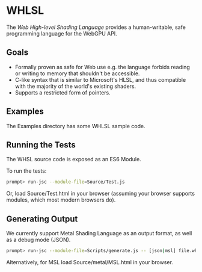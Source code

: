# WHLSL

The *Web High-level Shading Language* provides a human-writable, safe programming language
for the WebGPU API.

## Goals

- Formally proven as safe for Web use e.g. the language forbids reading or writing to memory that shouldn't be accessible.
- C-like syntax that is similar to Microsoft's HLSL, and thus compatible with the majority of the world's existing shaders.
- Supports a restricted form of pointers.

## Examples

The Examples directory has some WHLSL sample code.

## Running the Tests

The WHSL source code is exposed as an ES6 Module.

To run the tests:

```bash
prompt> run-jsc --module-file=Source/Test.js
```

Or, load Source/Test.html in your browser (assuming your browser supports modules, which most modern browsers do).

## Generating Output

We currently support Metal Shading Language as an output format, as well as a debug mode (JSON).

```bash
prompt> run-jsc --module-file=Scripts/generate.js -- [json|msl] file.whlsl
```

Alternatively, for MSL load Source/metal/MSL.html in your browser.

